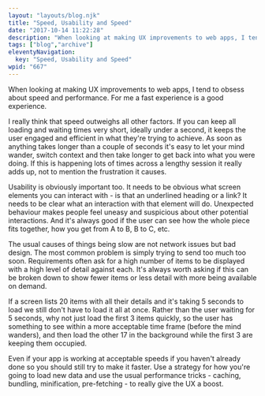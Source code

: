 ```yaml
---
layout: "layouts/blog.njk"
title: "Speed, Usability and Speed"
date: "2017-10-14 11:22:28"
description: "When looking at making UX improvements to web apps, I tend to obsess about speed and performance"
tags: ["blog","archive"]
eleventyNavigation:
  key: "Speed, Usability and Speed"
wpid: "667"
---
```

When looking at making UX improvements to web apps, I tend to obsess about speed and performance. For me a fast experience is a good experience.

I really think that speed outweighs all other factors. If you can keep all loading and waiting times very short, ideally under a second, it keeps the user engaged and efficient in what they're trying to achieve. As soon as anything takes longer than a couple of seconds it's easy to let your mind wander, switch context and then take longer to get back into what you were doing. If this is happening lots of times across a lengthy session it really adds up, not to mention the frustration it causes.

Usability is obviously important too. It needs to be obvious what screen elements you can interact with - is that an underlined heading or a link? It needs to be clear what an interaction with that element will do. Unexpected behaviour makes people feel uneasy and suspicious about other potential interactions. And it's always good if the user can see how the whole piece fits together, how you get from A to B, B to C, etc.

The usual causes of things being slow are not network issues but bad design. The most common problem is simply trying to send too much too soon. Requirements often ask for a high number of items to be displayed with a high level of detail against each. It's always worth asking if this can be broken down to show fewer items or less detail with more being available on demand.

If a screen lists 20 items with all their details and it's taking 5 seconds to load we still don't have to load it all at once. Rather than the user waiting for 5 seconds, why not just load the first 3 items quickly, so the user has something to see within a more acceptable time frame (before the mind wanders), and then load the other 17 in the background while the first 3 are keeping them occupied.

Even if your app is working at acceptable speeds if you haven't already done so you should still try to make it faster. Use a strategy for how you're going to load new data and use the usual performance tricks - caching, bundling, minification, pre-fetching - to really give the UX a boost.
